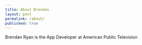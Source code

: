 ```yaml
---
title: About Brendan
layout: post
permalink: /about/
published: true
---
```


Brendan Ryan is the App Developer at American Public Television